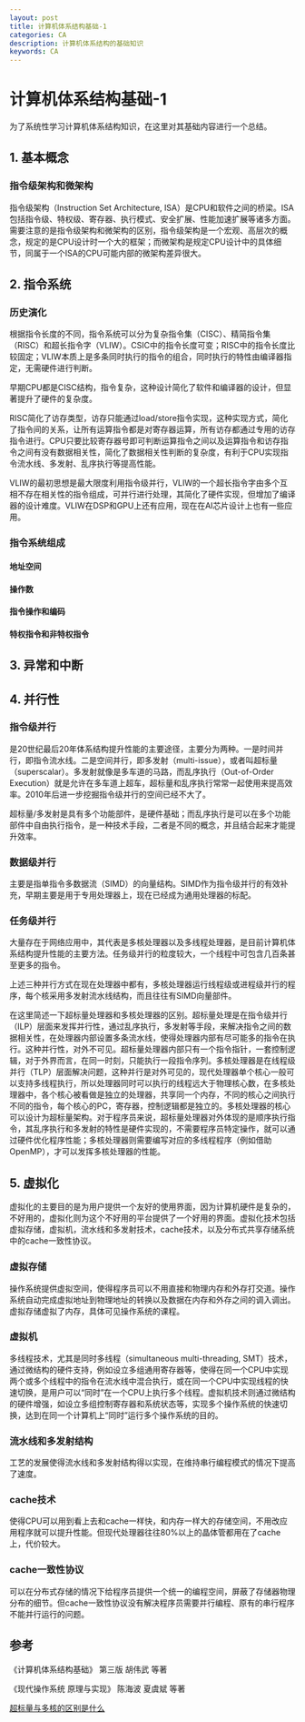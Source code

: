 ```yaml
---
layout: post
title: 计算机体系结构基础-1
categories: CA
description: 计算机体系结构的基础知识
keywords: CA
---
```


# 计算机体系结构基础-1

为了系统性学习计算机体系结构知识，在这里对其基础内容进行一个总结。

## 1. 基本概念
### 指令级架构和微架构
指令级架构（Instruction Set Architecture, ISA）是CPU和软件之间的桥梁。ISA包括指令级、特权级、寄存器、执行模式、安全扩展、性能加速扩展等诸多方面。需要注意的是指令级架构和微架构的区别，指令级架构是一个宏观、高层次的概念，规定的是CPU设计时一个大的框架；而微架构是规定CPU设计中的具体细节，同属于一个ISA的CPU可能内部的微架构差异很大。


## 2. 指令系统
### 历史演化
根据指令长度的不同，指令系统可以分为复杂指令集（CISC）、精简指令集（RISC）和超长指令字（VLIW）。CSIC中的指令长度可变；RISC中的指令长度比较固定；VLIW本质上是多条同时执行的指令的组合，同时执行的特性由编译器指定，无需硬件进行判断。

早期CPU都是CISC结构，指令复杂，这种设计简化了软件和编译器的设计，但显著提升了硬件的复杂度。

RISC简化了访存类型，访存只能通过load/store指令实现，这种实现方式，简化了指令间的关系，让所有运算指令都是对寄存器运算，所有访存都通过专用的访存指令进行。CPU只要比较寄存器号即可判断运算指令之间以及运算指令和访存指令之间有没有数据相关性，简化了数据相关性判断的复杂度，有利于CPU实现指令流水线、多发射、乱序执行等提高性能。

VLIW的最初思想是最大限度利用指令级并行，VLIW的一个超长指令字由多个互相不存在相关性的指令组成，可并行进行处理，其简化了硬件实现，但增加了编译器的设计难度。VLIW在DSP和GPU上还有应用，现在在AI芯片设计上也有一些应用。

### 指令系统组成
#### 地址空间
#### 操作数
#### 指令操作和编码
#### 特权指令和非特权指令


## 3. 异常和中断



## 4. 并行性
### 指令级并行
是20世纪最后20年体系结构提升性能的主要途径，主要分为两种。一是时间并行，即指令流水线。二是空间并行，即多发射（multi-issue），或者叫超标量（superscalar）。多发射就像是多车道的马路，而乱序执行（Out-of-Order Execution）就是允许在多车道上超车，超标量和乱序执行常常一起使用来提高效率。2010年后进一步挖掘指令级并行的空间已经不大了。

超标量/多发射是具有多个功能部件，是硬件基础；而乱序执行是可以在多个功能部件中自由执行指令，是一种技术手段，二者是不同的概念，并且结合起来才能提升效率。

### 数据级并行
主要是指单指令多数据流（SIMD）的向量结构。SIMD作为指令级并行的有效补充，早期主要是用于专用处理器上，现在已经成为通用处理器的标配。

### 任务级并行
大量存在于网络应用中，其代表是多核处理器以及多线程处理器，是目前计算机体系结构提升性能的主要方法。任务级并行的粒度较大，一个线程中可包含几百条甚至更多的指令。

上述三种并行方式在现在处理器中都有，多核处理器运行线程级或进程级并行的程序，每个核采用多发射流水线结构，而且往往有SIMD向量部件。

在这里简述一下超标量处理器和多核处理器的区别。超标量处理是在指令级并行（ILP）层面来发挥并行性，通过乱序执行，多发射等手段，来解决指令之间的数据相关性，在处理器内部设置多条流水线，使得处理器内部有尽可能多的指令在执行。这种并行性，对外不可见。超标量处理器内部只有一个指令指针，一套控制逻辑，对于外界而言，在同一时刻，只能执行一段指令序列。多核处理器是在线程级并行（TLP）层面解决问题，这种并行是对外可见的，现代处理器单个核心一般可以支持多线程执行，所以处理器同时可以执行的线程远大于物理核心数，在多核处理器中，各个核心被看做是独立的处理器，共享同一个内存，不同的核心之间执行不同的指令，每个核心的PC，寄存器，控制逻辑都是独立的。多核处理器的核心可以设计为超标量架构。对于程序员来说，超标量处理器对外体现的是顺序执行指令，其乱序执行和多发射的特性是硬件实现的，不需要程序员特定操作，就可以通过硬件优化程序性能；多核处理器则需要编写对应的多线程程序（例如借助OpenMP），才可以发挥多核处理器的性能。

## 5. 虚拟化
虚拟化的主要目的是为用户提供一个友好的使用界面，因为计算机硬件是复杂的，不好用的，虚拟化则为这个不好用的平台提供了一个好用的界面。虚拟化技术包括虚拟存储，虚拟机，流水线和多发射技术，cache技术，以及分布式共享存储系统中的cache一致性协议。

### 虚拟存储
操作系统提供虚拟空间，使得程序员可以不用直接和物理内存和外存打交道。操作系统自动完成虚拟地址到物理地址的转换以及数据在内存和外存之间的调入调出。虚拟存储虚拟了内存，具体可见操作系统的课程。

### 虚拟机
多线程技术，尤其是同时多线程（simultaneous multi-threading, SMT）技术，通过微结构的硬件支持，例如设立多组通用寄存器等，使得在同一个CPU中实现两个或多个线程中的指令在流水线中混合执行，或在同一个CPU中实现线程的快速切换，是用户可以“同时”在一个CPU上执行多个线程。虚拟机技术则通过微结构的硬件增强，如设立多组控制寄存器和系统状态等，实现多个操作系统的快速切换，达到在同一个计算机上“同时”运行多个操作系统的目的。

### 流水线和多发射结构
工艺的发展使得流水线和多发射结构得以实现，在维持串行编程模式的情况下提高了速度。

### cache技术
使得CPU可以用到看上去和cache一样快，和内存一样大的存储空间，不用改应用程序就可以提升性能。但现代处理器往往80%以上的晶体管都用在了cache上，代价较大。


### cache一致性协议
可以在分布式存储的情况下给程序员提供一个统一的编程空间，屏蔽了存储器物理分布的细节。但cache一致性协议没有解决程序员需要并行编程、原有的串行程序不能并行运行的问题。






## 参考
《计算机体系结构基础》 第三版 胡伟武 等著

《现代操作系统 原理与实现》 陈海波 夏虞斌 等著

[超标量与多核的区别是什么](https://www.zhihu.com/question/295139731)